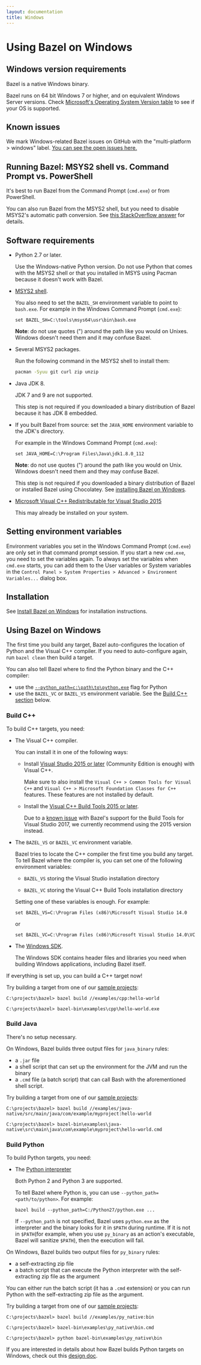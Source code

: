 ```yaml
---
layout: documentation
title: Windows
---
```


# Using Bazel on Windows

## Windows version requirements

Bazel is a native Windows binary.

Bazel runs on 64 bit Windows 7 or higher, and on equivalent Windows Server
versions. Check
<a href="https://msdn.microsoft.com/en-us/library/windows/desktop/ms724832(v=vs.85).aspx">Microsoft's
Operating System Version table</a> to see if your OS is supported.

## Known issues

We mark Windows-related Bazel issues on GitHub with the "multi-platform >
windows" label. [You can see the open issues here.](https://github.com/bazelbuild/bazel/issues?q=is%3Aissue+is%3Aopen+label%3A%22category%3A+multi-platform+%3E+windows%22)

## Running Bazel: MSYS2 shell vs. Command Prompt vs. PowerShell

It's best to run Bazel from the Command Prompt (`cmd.exe`) or from PowerShell.

You can also run Bazel from the MSYS2 shell, but you need to disable MSYS2's
automatic path conversion. See [this StackOverflow
answer](https://stackoverflow.com/a/49004265/7778502) for details.

## <a name="requirements"></a>Software requirements

*   Python 2.7 or later.

    Use the Windows-native Python version. Do not use Python that comes with the
    MSYS2 shell or that you installed in MSYS using Pacman because it doesn't
    work with Bazel.

*   [MSYS2 shell](https://msys2.github.io/).

    You also need to set the `BAZEL_SH` environment variable to point to
    `bash.exe`. For example in the Windows Command Prompt (`cmd.exe`):

    ```
    set BAZEL_SH=C:\tools\msys64\usr\bin\bash.exe
    ```

    **Note**: do not use quotes (") around the path like you would on Unixes.
    Windows doesn't need them and it may confuse Bazel.

*   Several MSYS2 packages.

    Run the following command in the MSYS2 shell to install them:

    ```bash
    pacman -Syuu git curl zip unzip
    ```

*   Java JDK 8.

    JDK 7 and 9 are not supported.

    This step is not required if you downloaded a binary distribution of Bazel
    because it has JDK 8 embedded.

*   If you built Bazel from source: set the `JAVA_HOME` environment variable to
    the JDK's directory.

    For example in the Windows Command Prompt (`cmd.exe`):

    ```
    set JAVA_HOME=C:\Program Files\Java\jdk1.8.0_112
    ```

    **Note**: do not use quotes (") around the path like you would on Unix.
    Windows doesn't need them and they may confuse Bazel.

    This step is not required if you downloaded a binary distribution of Bazel
    or installed Bazel using Chocolatey. See [installing Bazel on
    Windows](install-windows.html).

*   [Microsoft Visual C++ Redistributable for Visual Studio 2015](https://www.microsoft.com/en-us/download/details.aspx?id=48145)

    This may already be installed on your system.


## Setting environment variables

Environment variables you set in the Windows Command Prompt (`cmd.exe`) are only
set in that command prompt session. If you start a new `cmd.exe`, you need to
set the variables again. To always set the variables when `cmd.exe` starts, you
can add them to the User variables or System variables in the `Control Panel >
System Properties > Advanced > Environment Variables...` dialog box.

## <a name="install"></a>Installation

See [Install Bazel on Windows](install-windows.html) for installation
instructions.

## <a name="using"></a>Using Bazel on Windows

The first time you build any target, Bazel auto-configures the location of
Python and the Visual C++ compiler. If you need to auto-configure again, run
`bazel clean` then build a target.

You can also tell Bazel where to find the Python binary and the C++ compiler:
- use the [`--python_path=c:\path\to\python.exe`](command-line-reference.html#flag--python_path) flag for Python
- use the `BAZEL_VC` or `BAZEL_VS` environment variable. See the [Build
  C++ section](#build_cpp) below.

### <a name="build_cpp"></a>Build C++

To build C++ targets, you need:

*   The Visual C++ compiler.

    You can install it in one of the following ways:

    *   Install [Visual Studio 2015 or later](https://www.visualstudio.com/)
        (Community Edition is enough) with Visual C++.

        Make sure to also install the `Visual C++ > Common Tools for Visual C++`
        and `Visual C++ > Microsoft Foundation Classes for C++` features. These
        features are not installed by default.

    *   Install the [Visual C++ Build
        Tools 2015 or later](http://landinghub.visualstudio.com/visual-cpp-build-tools).

        Due to a [known issue](https://github.com/bazelbuild/bazel/issues/3949) with
        Bazel's support for the Build Tools for Visual Studio 2017, we currently
        recommend using the 2015 version instead.

*   The `BAZEL_VS` or `BAZEL_VC` environment variable.

    Bazel tries to locate the C++ compiler the first time you build any
    target. To tell Bazel where the compiler is, you can set one of the
    following environment variables:

    *   `BAZEL_VS` storing the Visual Studio installation directory

    *   `BAZEL_VC` storing the Visual C++ Build Tools installation directory

    Setting one of these variables is enough. For example:

    ```
    set BAZEL_VS=C:\Program Files (x86)\Microsoft Visual Studio 14.0
    ```

    or

    ```
    set BAZEL_VC=C:\Program Files (x86)\Microsoft Visual Studio 14.0\VC
    ```

*   The [Windows
    SDK](https://developer.microsoft.com/en-us/windows/downloads/windows-10-sdk).

    The Windows SDK contains header files and libraries you need when building
    Windows applications, including Bazel itself.

If everything is set up, you can build a C++ target now!

Try building a target from one of our [sample
projects](https://github.com/bazelbuild/bazel/tree/master/examples):

```
C:\projects\bazel> bazel build //examples/cpp:hello-world

C:\projects\bazel> bazel-bin\examples\cpp\hello-world.exe
```

### Build Java

There's no setup necessary.

On Windows, Bazel builds three output files for `java_binary` rules:

*   a `.jar` file
*   a shell script that can set up the environment for the JVM and run the
    binary
*   a `.cmd` file (a batch script) that can call Bash with the aforementioned
    shell script.

Try building a target from one of our [sample
projects](https://github.com/bazelbuild/bazel/tree/master/examples):

```
C:\projects\bazel> bazel build //examples/java-native/src/main/java/com/example/myproject:hello-world

C:\projects\bazel> bazel-bin\examples\java-native\src\main\java\com\example\myproject\hello-world.cmd
```

### Build Python

To build Python targets, you need:

*   The [Python interpreter](https://www.python.org/downloads/)

    Both Python 2 and Python 3 are supported.

    To tell Bazel where Python is, you can use `--python_path=<path/to/python>`.
    For example:

    ```
    bazel build --python_path=C:/Python27/python.exe ...
    ```

    If `--python_path` is not specified, Bazel uses `python.exe` as
    the interpreter and the binary looks for it in `$PATH` during runtime.
    If it is not in `$PATH`(for example, when you use `py_binary` as an action's
    executable, Bazel will sanitize `$PATH`), then the execution will fail.


On Windows, Bazel builds two output files for `py_binary` rules:

*   a self-extracting zip file
*   a batch script that can execute the Python interpreter with the
    self-extracting zip file as the argument

You can either run the batch script (it has a `.cmd` extension) or you can run
Python with the self-extracting zip file as the argument.

Try building a target from one of our [sample
projects](https://github.com/bazelbuild/bazel/tree/master/examples):

```
C:\projects\bazel> bazel build //examples/py_native:bin

C:\projects\bazel> bazel-bin\examples\py_native\bin.cmd

C:\projects\bazel> python bazel-bin\examples\py_native\bin
```

If you are interested in details about how Bazel builds Python targets on
Windows, check out this [design
doc](https://bazel.build/designs/2016/09/05/build-python-on-windows.html).
